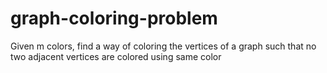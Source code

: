 # graph-coloring-problem
Given m colors, find a way of coloring the vertices of a graph such that no two adjacent vertices are colored using same color
